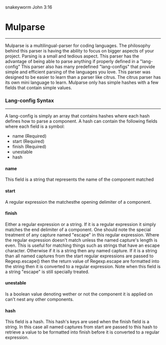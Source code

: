 
snakeyworm John 3:16

# Mulparse
***

 Mulparse is a multilingual-parser for coding languages. The philosophy
 behind this parser is having the ability to focus on bigger aspects of
 your project. Parsing is a small and tedious aspect. This parser has the
 advantage of being able to parse anything if properly defined in a "lang-config"
 This parser also has many predefined "lang-configs" that provide simple
 and efficient parsing of the languages you love. This parser was designed
 to be easier to learn than a parser like citrus. The citrus parser has its
 own mini language to learn. Mulparse only has simple hashes with a few fields
 that contain simple values.

### Lang-config Syntax
***

 A lang-config is simply an array that contains hashes where each hash defines
 how to parse a component. A hash can contain the following fields where each
 field is a symbol&#58;

+ name (Required)
+ start (Required)
+ finish (Required)
+ unestable
+ hash

#### name

 This field is a string that represents the name of the component matched

#### start

 A regular expression the matchesthe opening delimiter of a component. 

#### finish

 Either a regular expression or a string. If it is a regular expression it simply
 matches the end delimiter of a component. One should note the special treatment of
 any capture named "escape" in this regular expression. Where the regular expression
 doesn't match unless the named capture's length is even. This is useful for matching
 things such as strings that have an escape character. Otherwise if it is a string then
 any named capture. If it is a string than all named captures from the start regular
 expressions are passed to Regexp.escape() then the return value of Regexp.escape are
 formatted into the string then it is converted to a regular expression. Note when this
 field is a string "escape" is still specially treated.

#### unestable

 Is a boolean value denoting wether or not the component it is applied on can't nest any
 other components.

#### hash

 This field is a hash. This hash's keys are used when the finish field is a string. In this
 case all named captures from start are passed to this hash to retrieve a value to be formatted
 into finish before it is converted to a regular expression.
